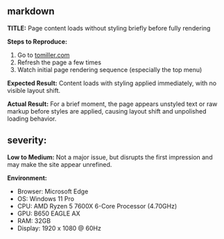 ## markdown

**TITLE:** Page content loads without styling briefly before fully rendering

**Steps to Reproduce:**
1. Go to [tomiller.com](https://tomiller.com)
2. Refresh the page a few times
3. Watch initial page rendering sequence (especially the top menu)

**Expected Result:**
Content loads with styling applied immediately, with no visible layout shift.

**Actual Result:**
For a brief moment, the page appears unstyled text or raw markup before styles are applied, causing layout shift and unpolished loading behavior.

## severity: 
**Low to Medium:** 
Not a major issue, but disrupts the first impression and may make the site appear unrefined.

**Environment:**
- Browser: Microsoft Edge
- OS: Windows 11 Pro
- CPU: AMD Ryzen 5 7600X 6-Core Processor (4.70GHz)
- GPU: B650 EAGLE AX
- RAM: 32GB
- Display: 1920 x 1080 @ 60Hz
